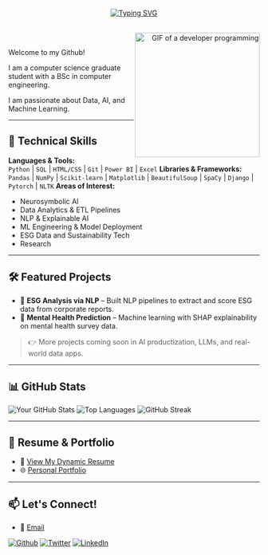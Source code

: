 <!--
**Aswadhardi/aswadhardi** is a ✨ _special_ ✨ repository because its `README.md` (this file) appears on your GitHub profile.

Here are some ideas to get you started:

- 🔭 I’m currently working on ...
- 🌱 I’m currently learning ...
- 👯 I’m looking to collaborate on ...
- 🤔 I’m looking for help with ...
- 💬 Ask me about ...
- 📫 How to reach me: ...
- 😄 Pronouns: ...
- ⚡ Fun fact: ...
-->

<br>
<div align="center">
<a href="https://git.io/typing-svg"><img src="https://readme-typing-svg.demolab.com?font=Montserrat&weight=700&size=40&pause=1000&random=true&width=550&height=60&lines=%F0%9F%91%8B+Hi+there%2C++I'm+Aswad+Hardi" alt="Typing SVG" /></a>
</div>
<br>

<p align="right">
  <img alt="GIF of a developer programming" align="right" width="250" src="https://cdn.dribbble.com/users/730703/screenshots/6581243/avento.gif">
</p>
<br>

<p>
  <p>
    Welcome to my Github!
  </p>
   <p>
    I am a computer science graduate student with a BSc in computer engineering.
  </p>
   <p>
    I am passionate about Data, AI, and Machine Learning.
  </p>
</p>

---

## 🧠 Technical Skills
**Languages & Tools:**  
`Python` | `SQL` | `HTML/CSS` | `Git` | `Power BI` | `Excel`
**Libraries & Frameworks:**  
`Pandas` | `NumPy` | `Scikit-learn` | `Matplotlib` | `BeautifulSoup` | `SpaCy` | `Django` | `Pytorch` | `NLTK` 
**Areas of Interest:**  
- Neurosymbolic AI
- Data Analytics & ETL Pipelines  
- NLP & Explainable AI   
- ML Engineering & Model Deployment  
- ESG Data and Sustainability Tech  
- Research

---

## 🛠 Featured Projects
- 🔎 **ESG Analysis via NLP** – Built NLP pipelines to extract and score ESG data from corporate reports.
- 🧠 **Mental Health Prediction** – Machine learning with SHAP explainability on mental health survey data.

> 👉 More projects coming soon in AI productization, LLMs, and real-world data apps.


---

## 📊 GitHub Stats

![Your GitHub Stats](https://github-readme-stats.vercel.app/api?username=aswadhardi&show_icons=true&theme=default) 
![Top Languages](https://github-readme-stats.vercel.app/api/top-langs/?username=aswadhardi&layout=compact)
![GitHub Streak](https://streak-stats.demolab.com/?user=aswadhardi&theme=default)

---

## 🧾 Resume & Portfolio

- 📄 [View My Dynamic Resume](https://yourwebsite.com/resume.pdf)  
- 🌐 [Personal Portfolio](https://yourwebsite.com)

---

## 📫 Let's Connect!
 - 📧  [Email](mailto:aswadhardi@yahoo.com)
  <p> <a href="https://github.com/aswadhardi" target="_blank"><img alt="Github" src="https://img.shields.io/badge/GitHub-%2312100E.svg?&style=for-the-badge&logo=Github&logoColor=white" /></a> <a href="https://twitter.com/aswadhardi" target="_blank"><img alt="Twitter" src="https://img.shields.io/badge/twitter-%231DA1F2.svg?&style=for-the-badge&logo=twitter&logoColor=white" /></a> <a href="https://www.linkedin.com/in/aswadhardi" target="_blank"><img alt="LinkedIn" src="https://img.shields.io/badge/linkedin-%230077B5.svg?&style=for-the-badge&logo=linkedin&logoColor=white" /></a> 
</p>
